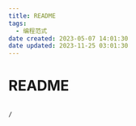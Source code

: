 ```yaml
---
title: README
tags:
  - 编程范式
date created: 2023-05-07 14:01:30
date updated: 2023-11-25 03:01:30
---
```


# README

```ActivityHistory

/

```

